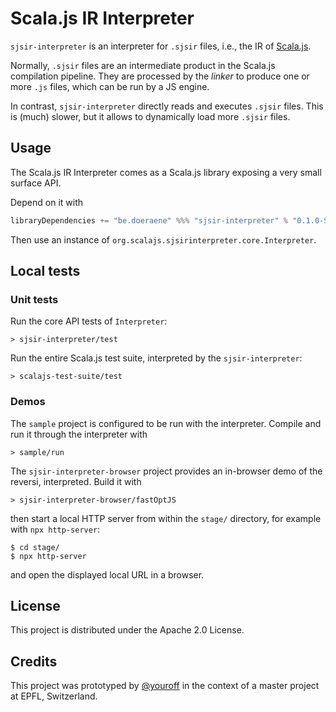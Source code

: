 # Scala.js IR Interpreter

`sjsir-interpreter` is an interpreter for `.sjsir` files, i.e., the IR of [Scala.js](https://www.scala-js.org/).

Normally, `.sjsir` files are an intermediate product in the Scala.js compilation pipeline.
They are processed by the *linker* to produce one or more `.js` files, which can be run by a JS engine.

In contrast, `sjsir-interpreter` directly reads and executes `.sjsir` files.
This is (much) slower, but it allows to dynamically load more `.sjsir` files.

## Usage

The Scala.js IR Interpreter comes as a Scala.js library exposing a very small surface API.

Depend on it with

```scala
libraryDependencies += "be.doeraene" %%% "sjsir-interpreter" % "0.1.0-SNAPSHOT"
```

Then use an instance of `org.scalajs.sjsirinterpreter.core.Interpreter`.

## Local tests

### Unit tests

Run the core API tests of `Interpreter`:

```
> sjsir-interpreter/test
```

Run the entire Scala.js test suite, interpreted by the `sjsir-interpreter`:

```
> scalajs-test-suite/test
```

### Demos

The `sample` project is configured to be run with the interpreter.
Compile and run it through the interpreter with

```
> sample/run
```

The `sjsir-interpreter-browser` project provides an in-browser demo of the reversi, interpreted.
Build it with

```
> sjsir-interpreter-browser/fastOptJS
```

then start a local HTTP server from within the `stage/` directory, for example with `npx http-server`:

```
$ cd stage/
$ npx http-server
```

and open the displayed local URL in a browser.

## License

This project is distributed under the Apache 2.0 License.

## Credits

This project was prototyped by [@youroff](https://github.com/youroff) in the context of a master project at EPFL, Switzerland.
